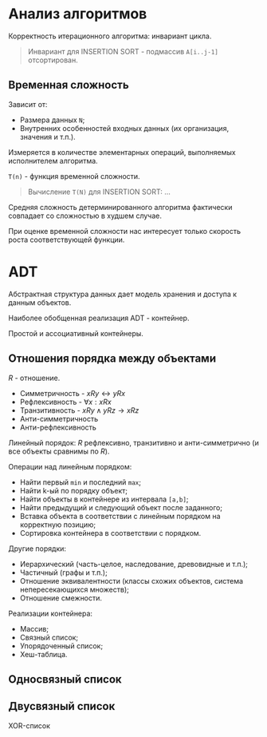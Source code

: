 # Анализ алгоритмов

Корректность итерационного алгоритма: инвариант цикла.

> Инвариант для INSERTION SORT - подмассив `A[i..j-1]` отсортирован.

## Временная сложность

Зависит от:
- Размера данных `N`;
- Внутренних особенностей входных данных (их организация, значения и т.п.).

Измеряется в количестве элементарных операций, выполняемых исполнителем алгоритма.

`T(n)` - функция временной сложности.

> Вычисление `T(N)` для INSERTION SORT:
> ...

Средняя сложность детерминированного алгоритма фактически совпадает со сложностью в худшем случае.

При оценке временной сложности нас интересует только скорость роста соответствующей функции.
# ADT

Абстрактная структура данных дает модель хранения и доступа к данным объектов.

Наиболее обобщенная реализация ADT - контейнер.

Простой и ассоциативный контейнеры.

## Отношения порядка между объектами

$R$ - отношение.

- Симметричность - $x R y \leftrightarrow y R x$
- Рефлексивность - $\forall x : x R x$
- Транзитивность - $x R y \land y R z \rightarrow x R z$
- Анти-симметричность
- Анти-рефлексивность

Линейный порядок: $R$ рефлексивно, транзитивно и анти-симметрично (и все объекты сравнимы по $R$).

Операции над линейным порядком:
- Найти первый `min` и последний `max`;
- Найти k-ый по порядку объект;
- Найти объекты в контейнере из интервала `[a,b]`;
- Найти предыдущий и следующий объект после заданного;
- Вставка объекта в соответствии с линейным порядком на корректную позицию;
- Сортировка контейнера в соответствии с порядком.

Другие порядки:
- Иерархический (часть-целое, наследование, древовидные и т.п.);
- Частичный (графы и т.п.);
- Отношение эквивалентности (классы схожих объектов, система непересекающихся множеств);
- Отношение смежности.

Реализации контейнера:
- Массив;
- Связный список;
- Упорядоченный список;
- Хеш-таблица.
## Односвязный список

## Двусвязный список

XOR-список